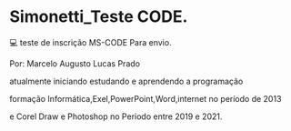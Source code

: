 # Simonetti_Teste CODE.
💻 teste de inscrição MS-CODE Para envio.

Por: Marcelo Augusto Lucas Prado 

atualmente iniciando estudando e aprendendo a programação

formação Informática,Exel,PowerPoint,Word,internet no período de 2013 

e Corel Draw e Photoshop no Periodo entre 2019 e 2021. 

